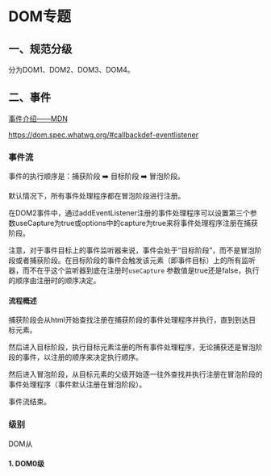 # DOM专题



## 一、规范分级

分为DOM1、DOM2、DOM3、DOM4。





## 二、事件

[事件介绍——MDN](https://developer.mozilla.org/zh-CN/docs/Learn/JavaScript/Building_blocks/Events)

https://dom.spec.whatwg.org/#callbackdef-eventlistener



### 事件流

事件的执行顺序是：捕获阶段 ➡️ 目标阶段 ➡️ 冒泡阶段。

默认情况下，所有事件处理程序都在冒泡阶段进行注册。

在DOM2事件中，通过addEventListener注册的事件处理程序可以设置第三个参数useCapture为true或options中的capture为true来将事件处理程序注册在捕获阶段。

注意，对于事件目标上的事件监听器来说，事件会处于“目标阶段”，而不是冒泡阶段或者捕获阶段。在目标阶段的事件会触发该元素（即事件目标）上的所有监听器，而不在乎这个监听器到底在注册时`useCapture` 参数值是true还是false，执行的顺序由注册时的顺序决定。



#### 流程概述

捕获阶段会从html开始查找注册在捕获阶段的事件处理程序并执行，直到到达目标元素。

然后进入目标阶段，执行目标元素注册的所有事件处理程序，无论捕获还是冒泡阶段的事件，以注册的顺序来决定执行顺序。

然后进入冒泡阶段，从目标元素的父级开始逐一往外查找并执行注册在冒泡阶段的事件处理程序（事件默认注册在冒泡阶段）。

事件流结束。



### 级别

DOM从

#### 1. DOM0级

​	
